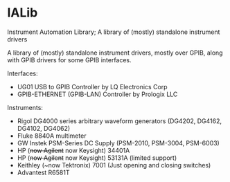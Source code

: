 IALib
=====


Instrument Automation Library; A library of (mostly) standalone instrument drivers


A library of (mostly) standalone instrument drivers, mostly over GPIB, along with GPIB drivers for some GPIB interfaces.

Interfaces:

- UG01 USB to GPIB Controller by LQ Electronics Corp
- GPIB-ETHERNET (GPIB-LAN) Controller by Prologix LLC

Instruments:

- Rigol DG4000 series arbitrary waveform generators (DG4202, DG4162, DG4102, DG4062)
- Fluke 8840A multimeter
- GW Instek PSM-Series DC Supply (PSM-2010, PSM-3004, PSM-6003)
- HP (~~now Agilent~~ now Keysight) 34401A
- HP (~~now Agilent~~ now Keysight) 53131A (limited support)
- Keithley (~now Tektronix) 7001 (Just opening and closing switches)
- Advantest R6581T
